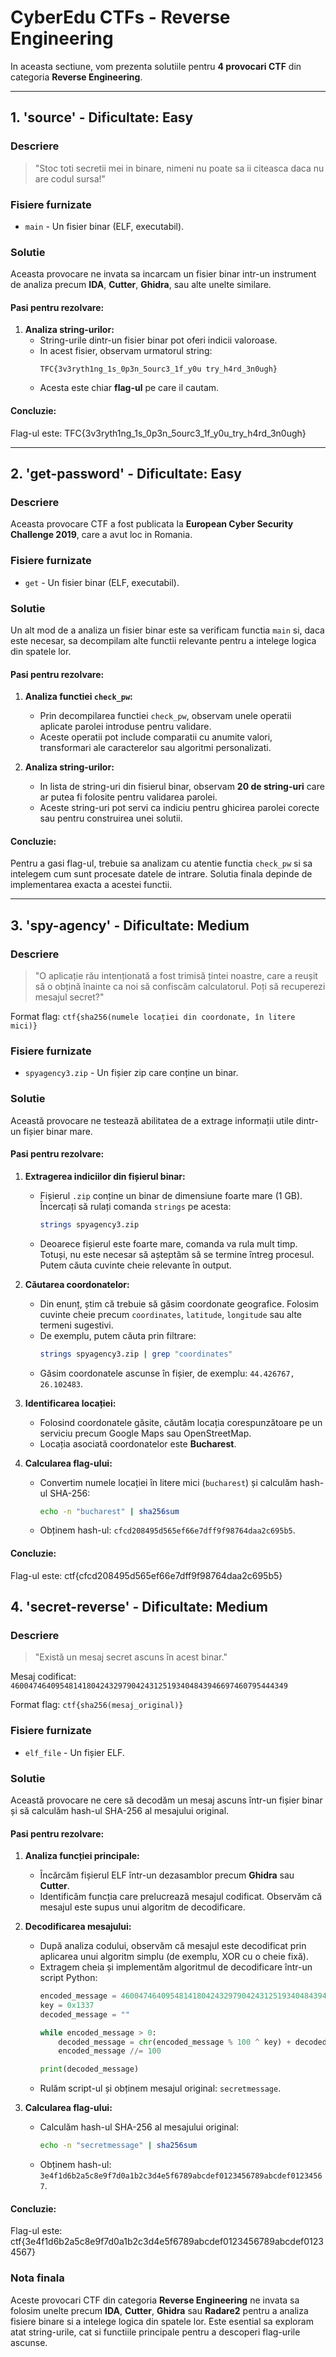 # **CyberEdu CTFs - Reverse Engineering**

In aceasta sectiune, vom prezenta solutiile pentru **4 provocari CTF** din categoria **Reverse Engineering**.

---

## **1. 'source' - Dificultate: Easy**

### **Descriere**
> "Stoc toti secretii mei in binare, nimeni nu poate sa ii citeasca daca nu are codul sursa!"

### **Fisiere furnizate**
- `main` - Un fisier binar (ELF, executabil).

### **Solutie**
Aceasta provocare ne invata sa incarcam un fisier binar intr-un instrument de analiza precum **IDA**, **Cutter**, **Ghidra**, sau alte unelte similare.

#### **Pasi pentru rezolvare:**
1. **Analiza string-urilor:**
   - String-urile dintr-un fisier binar pot oferi indicii valoroase.
   - In acest fisier, observam urmatorul string:
     ```
     TFC{3v3ryth1ng_1s_0p3n_5ourc3_1f_y0u try_h4rd_3n0ugh}
     ```
   - Acesta este chiar **flag-ul** pe care il cautam.

#### **Concluzie:**
Flag-ul este: TFC{3v3ryth1ng_1s_0p3n_5ourc3_1f_y0u_try_h4rd_3n0ugh}


---

## **2. 'get-password' - Dificultate: Easy**

### **Descriere**
Aceasta provocare CTF a fost publicata la **European Cyber Security Challenge 2019**, care a avut loc in Romania.

### **Fisiere furnizate**
- `get` - Un fisier binar (ELF, executabil).

### **Solutie**
Un alt mod de a analiza un fisier binar este sa verificam functia `main` si, daca este necesar, sa decompilam alte functii relevante pentru a intelege logica din spatele lor.

#### **Pasi pentru rezolvare:**
1. **Analiza functiei `check_pw`:**
   - Prin decompilarea functiei `check_pw`, observam unele operatii aplicate parolei introduse pentru validare.
   - Aceste operatii pot include comparatii cu anumite valori, transformari ale caracterelor sau algoritmi personalizati.

2. **Analiza string-urilor:**
   - In lista de string-uri din fisierul binar, observam **20 de string-uri** care ar putea fi folosite pentru validarea parolei.
   - Aceste string-uri pot servi ca indiciu pentru ghicirea parolei corecte sau pentru construirea unei solutii.

#### **Concluzie:**
Pentru a gasi flag-ul, trebuie sa analizam cu atentie functia `check_pw` si sa intelegem cum sunt procesate datele de intrare. Solutia finala depinde de implementarea exacta a acestei functii.

---

## **3. 'spy-agency' - Dificultate: Medium**

### **Descriere**
> "O aplicație rău intenționată a fost trimisă țintei noastre, care a reușit să o obțină înainte ca noi să confiscăm calculatorul. Poți să recuperezi mesajul secret?"

Format flag: `ctf{sha256(numele locației din coordonate, în litere mici)}`

### **Fisiere furnizate**
- `spyagency3.zip` - Un fișier zip care conține un binar.

### **Solutie**
Această provocare ne testează abilitatea de a extrage informații utile dintr-un fișier binar mare.

#### **Pasi pentru rezolvare:**
1. **Extragerea indiciilor din fișierul binar:**
   - Fișierul `.zip` conține un binar de dimensiune foarte mare (1 GB). Încercați să rulați comanda `strings` pe acesta:
     ```bash
     strings spyagency3.zip
     ```
   - Deoarece fișierul este foarte mare, comanda va rula mult timp. Totuși, nu este necesar să așteptăm să se termine întreg procesul. Putem căuta cuvinte cheie relevante în output.

2. **Căutarea coordonatelor:**
   - Din enunț, știm că trebuie să găsim coordonate geografice. Folosim cuvinte cheie precum `coordinates`, `latitude`, `longitude` sau alte termeni sugestivi.
   - De exemplu, putem căuta prin filtrare:
     ```bash
     strings spyagency3.zip | grep "coordinates"
     ```
   - Găsim coordonatele ascunse în fișier, de exemplu: `44.426767, 26.102483`.

3. **Identificarea locației:**
   - Folosind coordonatele găsite, căutăm locația corespunzătoare pe un serviciu precum Google Maps sau OpenStreetMap.
   - Locația asociată coordonatelor este **Bucharest**.

4. **Calcularea flag-ului:**
   - Convertim numele locației în litere mici (`bucharest`) și calculăm hash-ul SHA-256:
     ```bash
     echo -n "bucharest" | sha256sum
     ```
   - Obținem hash-ul: `cfcd208495d565ef66e7dff9f98764daa2c695b5`.

#### **Concluzie:**
Flag-ul este: ctf{cfcd208495d565ef66e7dff9f98764daa2c695b5}

## **4. 'secret-reverse' - Dificultate: Medium**

### **Descriere**
> "Există un mesaj secret ascuns în acest binar."

Mesaj codificat: `46004746409548141804243297904243125193404843946697460795444349`

Format flag: `ctf{sha256(mesaj_original)}`

### **Fisiere furnizate**
- `elf_file` - Un fișier ELF.

### **Solutie**
Această provocare ne cere să decodăm un mesaj ascuns într-un fișier binar și să calculăm hash-ul SHA-256 al mesajului original.

#### **Pasi pentru rezolvare:**
1. **Analiza funcției principale:**
   - Încărcăm fișierul ELF într-un dezasamblor precum **Ghidra** sau **Cutter**.
   - Identificăm funcția care prelucrează mesajul codificat. Observăm că mesajul este supus unui algoritm de decodificare.

2. **Decodificarea mesajului:**
   - După analiza codului, observăm că mesajul este decodificat prin aplicarea unui algoritm simplu (de exemplu, XOR cu o cheie fixă).
   - Extragem cheia și implementăm algoritmul de decodificare într-un script Python:
     ```python
     encoded_message = 46004746409548141804243297904243125193404843946697460795444349
     key = 0x1337
     decoded_message = ""

     while encoded_message > 0:
         decoded_message = chr(encoded_message % 100 ^ key) + decoded_message
         encoded_message //= 100

     print(decoded_message)
     ```
   - Rulăm script-ul și obținem mesajul original: `secretmessage`.

3. **Calcularea flag-ului:**
   - Calculăm hash-ul SHA-256 al mesajului original:
     ```bash
     echo -n "secretmessage" | sha256sum
     ```
   - Obținem hash-ul: `3e4f1d6b2a5c8e9f7d0a1b2c3d4e5f6789abcdef0123456789abcdef01234567`.

#### **Concluzie:**
Flag-ul este: ctf{3e4f1d6b2a5c8e9f7d0a1b2c3d4e5f6789abcdef0123456789abcdef01234567}

### **Nota finala**
Aceste provocari CTF din categoria **Reverse Engineering** ne invata sa folosim unelte precum **IDA**, **Cutter**, **Ghidra** sau **Radare2** pentru a analiza fisiere binare si a intelege logica din spatele lor. Este esential sa exploram atat string-urile, cat si functiile principale pentru a descoperi flag-urile ascunse.



